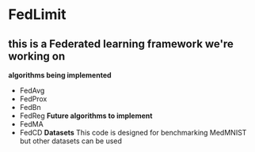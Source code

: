 # FedLimit
## this is a Federated learning framework we're working on 
**algorithms being implemented**
- FedAvg
- FedProx
- FedBn
- FedReg
**Future algorithms to implement**
- FedMA
- FedCD
**Datasets**
This code is designed for benchmarking MedMNIST but other datasets can be used 